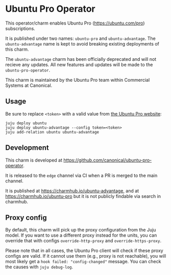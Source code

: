 # Ubuntu Pro Operator

This operator/charm enables Ubuntu Pro (https://ubuntu.com/pro) subscriptions.

It is published under two names: `ubuntu-pro` and `ubuntu-advantage`. The `ubuntu-advantage` name is kept to avoid breaking existing deployments of this charm.

The `ubuntu-advantage` charm has been officially deprecated and will not recieve any updates. All new features and updates will be made to the `ubuntu-pro-operator`.

This charm is maintained by the Ubuntu Pro team within Commercial Systems at Canonical.

## Usage

Be sure to replace `<token>` with a valid value from
[the Ubuntu Pro website](https://ubuntu.com/pro):

```
juju deploy ubuntu
juju deploy ubuntu-advantage --config token=<token>
juju add-relation ubuntu ubuntu-advantage
```

## Development

This charm is developed at https://github.com/canonical/ubuntu-pro-operator.

It is released to the `edge` channel via CI when a PR is merged to the main channel.

It is published at https://charmhub.io/ubuntu-advantage, and at https://charmhub.io/ubuntu-pro but it is
not publicly findable via search in charmhub.

## Proxy config

By default, this charm will pick up the proxy configuration from the Juju
model. If you want to use a different proxy instead for the units, you can
override that with configs `override-http-proxy` and `override-https-proxy`.

Please note that in all cases, the Ubuntu Pro client will check if these proxy
configs are valid. If it cannot use them (e.g., proxy is not reachable), you
will most likely get a `hook failed: "config-changed"` message. You can check
the causes with `juju debug-log`.
